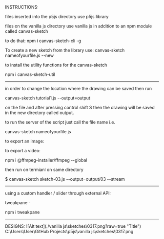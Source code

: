 INSTRUCTIONS:

files inserted into the p5js directory use p5js library

files on the vanilla js directory use vanilla js in addition to an npm module called canvas-sketch

to do that: npm i canvas-sketch-cli -g

To create a new sketch from the library use:
canvas-sketch nameofyourfile.js --new

to install the utility functions for the canvas-sketch

npm i canvas-sketch-util

---

in order to change the location where the drawing can be saved then run

canvas-sketch tutorial1.js --output=output

on the file and after pressing control shift S then the drawing will be saved in the new directory called output.

to run the server of the script just call the file name i.e.

canvas-sketch nameofyourfile.js

to export an image:

to export a video:

npm i @ffmpeg-installer/ffmpeg --global

then run on termianl on same directory

$ canvas-sketch sketch-03.js --output=output/03 --stream

---

using a custom handler / slider through external API:

tweakpane -

npm i tweakpane

---

DESIGNS:
![Alt text](./vanilla js\sketches\0317.png?raw=true "Title")
C:\Users\User\GitHub Projects\p5js\vanilla js\sketches\0317.png
